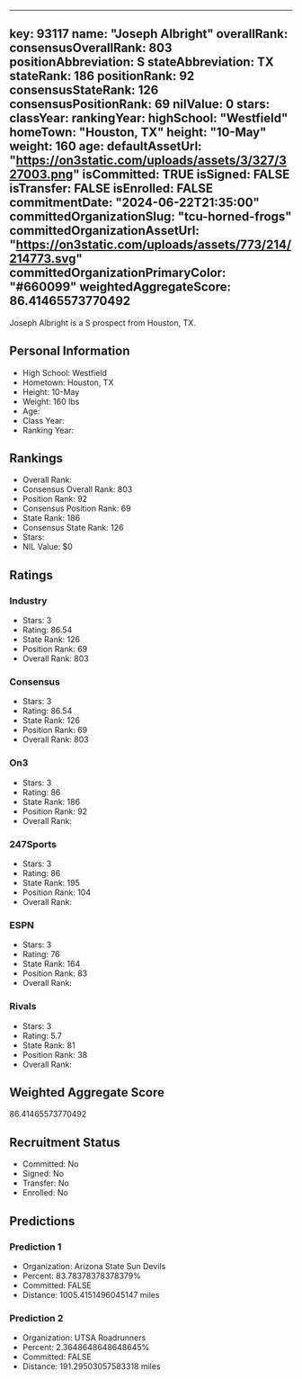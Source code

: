 ---
  key: 93117
  name: "Joseph Albright"
  overallRank: 
  consensusOverallRank: 803
  positionAbbreviation: S
  stateAbbreviation: TX
  stateRank: 186
  positionRank: 92
  consensusStateRank: 126
  consensusPositionRank: 69
  nilValue: 0
  stars: 
  classYear: 
  rankingYear: 
  highSchool: "Westfield"
  homeTown: "Houston, TX"
  height: "10-May"
  weight: 160
  age: 
  defaultAssetUrl: "https://on3static.com/uploads/assets/3/327/327003.png"
  isCommitted: TRUE
  isSigned: FALSE
  isTransfer: FALSE
  isEnrolled: FALSE
  commitmentDate: "2024-06-22T21:35:00"
  committedOrganizationSlug: "tcu-horned-frogs"
  committedOrganizationAssetUrl: "https://on3static.com/uploads/assets/773/214/214773.svg"
  committedOrganizationPrimaryColor: "#660099"
  weightedAggregateScore: 86.41465573770492
  ---
  
  Joseph Albright is a S prospect from Houston, TX.
  
  ## Personal Information
  - High School: Westfield
  - Hometown: Houston, TX
  - Height: 10-May
  - Weight: 160 lbs
  - Age: 
  - Class Year: 
  - Ranking Year: 
  
  ## Rankings
  - Overall Rank: 
  - Consensus Overall Rank: 803
  - Position Rank: 92
  - Consensus Position Rank: 69
  - State Rank: 186
  - Consensus State Rank: 126
  - Stars: 
  - NIL Value: $0
  
  ## Ratings
  
  ### Industry
  - Stars: 3
  - Rating: 86.54
  - State Rank: 126
  - Position Rank: 69
  - Overall Rank: 803
  
  ### Consensus
  - Stars: 3
  - Rating: 86.54
  - State Rank: 126
  - Position Rank: 69
  - Overall Rank: 803
  
  ### On3
  - Stars: 3
  - Rating: 86
  - State Rank: 186
  - Position Rank: 92
  - Overall Rank: 
  
  ### 247Sports
  - Stars: 3
  - Rating: 86
  - State Rank: 195
  - Position Rank: 104
  - Overall Rank: 
  
  ### ESPN
  - Stars: 3
  - Rating: 76
  - State Rank: 164
  - Position Rank: 83
  - Overall Rank: 
  
  ### Rivals
  - Stars: 3
  - Rating: 5.7
  - State Rank: 81
  - Position Rank: 38
  - Overall Rank: 
  
  ## Weighted Aggregate Score
  86.41465573770492
  
  ## Recruitment Status
  - Committed: No
  - Signed: No
  - Transfer: No
  - Enrolled: No
  
  
  
  ## Predictions
  
  ### Prediction 1
  - Organization: Arizona State Sun Devils
  - Percent: 83.78378378378379%
  - Committed: FALSE
  - Distance: 1005.4151496045147 miles
  
  ### Prediction 2
  - Organization: UTSA Roadrunners
  - Percent: 2.3648648648648645%
  - Committed: FALSE
  - Distance: 191.29503057583318 miles
  